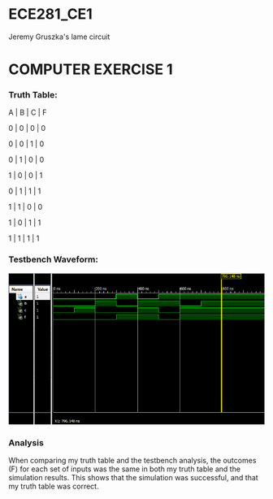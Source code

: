 ECE281_CE1
==========

Jeremy Gruszka's lame circuit


# COMPUTER EXERCISE 1


### Truth Table:
A | B | C | F
  
0 | 0 | 0 | 0

0 | 0 | 1 | 0

0 | 1 | 0 | 0

1 | 0 | 0 | 1

0 | 1 | 1 | 1

1 | 1 | 0 | 0

1 | 0 | 1 | 1

1 | 1 | 1 | 1


### Testbench Waveform:
![alt text](https://github.com/JeremyGruszka/ECE281_CE1/blob/master/CE1.PNG)


### Analysis
When comparing my truth table and the testbench analysis, the outcomes (F) for each set of inputs was
the same in both my truth table and the simulation results.  This shows that the simulation was successful,
and that my truth table was correct.
